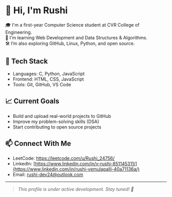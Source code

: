 # 👋 Hi, I'm Rushi

🎓 I'm a first-year Computer Science student at CVR College of Engineering.  
🚀 I'm learning Web Development and Data Structures & Algorithms.  
🛠️ I’m also exploring GitHub, Linux, Python, and open source.

## 🧰 Tech Stack
- Languages: C, Python, JavaScript
- Frontend: HTML, CSS, JavaScript
- Tools: Git, GitHub, VS Code

## 📈 Current Goals
- Build and upload real-world projects to GitHub
- Improve my problem-solving skills (DSA)
- Start contributing to open source projects

## 📫 Connect With Me
- LeetCode: https://leetcode.com/u/Rushi_24756/
- LinkedIn: [https://www.linkedin.com/in/v-rushi-851145311/](https://www.linkedin.com/in/rushi-vemulapalli-40a71136a/)
- Email: rushi-dev24@outlook.com

---

> *This profile is under active development. Stay tuned! 🚀*
